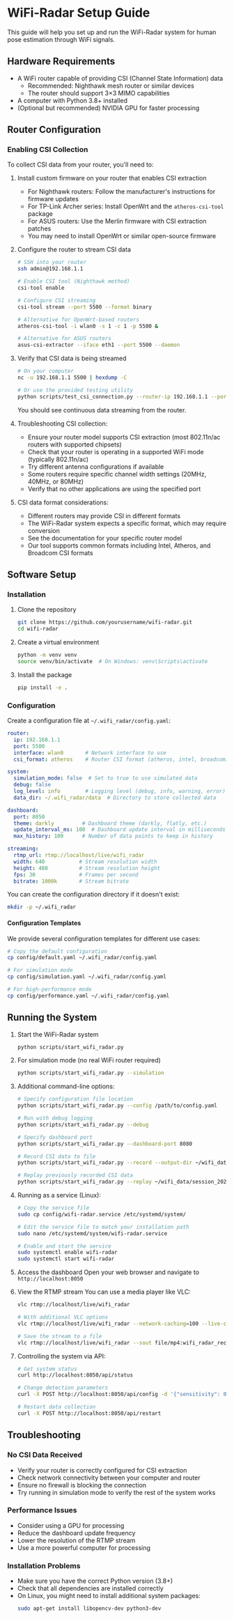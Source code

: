 # WiFi-Radar Setup Guide

This guide will help you set up and run the WiFi-Radar system for human pose estimation through WiFi signals.

## Hardware Requirements

- A WiFi router capable of providing CSI (Channel State Information) data
  - Recommended: Nighthawk mesh router or similar devices
  - The router should support 3×3 MIMO capabilities
- A computer with Python 3.8+ installed
- (Optional but recommended) NVIDIA GPU for faster processing

## Router Configuration

### Enabling CSI Collection

To collect CSI data from your router, you'll need to:

1. Install custom firmware on your router that enables CSI extraction
   - For Nighthawk routers: Follow the manufacturer's instructions for firmware updates
   - For TP-Link Archer series: Install OpenWrt and the `atheros-csi-tool` package
   - For ASUS routers: Use the Merlin firmware with CSI extraction patches
   - You may need to install OpenWrt or similar open-source firmware

2. Configure the router to stream CSI data
   ```bash
   # SSH into your router
   ssh admin@192.168.1.1
   
   # Enable CSI tool (Nighthawk method)
   csi-tool enable
   
   # Configure CSI streaming
   csi-tool stream --port 5500 --format binary
   
   # Alternative for OpenWrt-based routers
   atheros-csi-tool -i wlan0 -s 1 -c 1 -p 5500 &
   
   # Alternative for ASUS routers
   asus-csi-extractor --iface eth1 --port 5500 --daemon
   ```

3. Verify that CSI data is being streamed
   ```bash
   # On your computer
   nc -u 192.168.1.1 5500 | hexdump -C
   
   # Or use the provided testing utility
   python scripts/test_csi_connection.py --router-ip 192.168.1.1 --port 5500
   ```
   You should see continuous data streaming from the router.

4. Troubleshooting CSI collection:
   - Ensure your router model supports CSI extraction (most 802.11n/ac routers with supported chipsets)
   - Check that your router is operating in a supported WiFi mode (typically 802.11n/ac)
   - Try different antenna configurations if available
   - Some routers require specific channel width settings (20MHz, 40MHz, or 80MHz)
   - Verify that no other applications are using the specified port

5. CSI data format considerations:
   - Different routers may provide CSI in different formats
   - The WiFi-Radar system expects a specific format, which may require conversion
   - See the documentation for your specific router model
   - Our tool supports common formats including Intel, Atheros, and Broadcom CSI formats

## Software Setup

### Installation

1. Clone the repository
   ```bash
   git clone https://github.com/yourusername/wifi-radar.git
   cd wifi-radar
   ```

2. Create a virtual environment
   ```bash
   python -m venv venv
   source venv/bin/activate  # On Windows: venv\Scripts\activate
   ```

3. Install the package
   ```bash
   pip install -e .
   ```

### Configuration

Create a configuration file at `~/.wifi_radar/config.yaml`:

```yaml
router:
  ip: 192.168.1.1
  port: 5500
  interface: wlan0       # Network interface to use
  csi_format: atheros    # Router CSI format (atheros, intel, broadcom)

system:
  simulation_mode: false  # Set to true to use simulated data
  debug: false
  log_level: info        # Logging level (debug, info, warning, error)
  data_dir: ~/.wifi_radar/data  # Directory to store collected data

dashboard:
  port: 8050
  theme: darkly         # Dashboard theme (darkly, flatly, etc.)
  update_interval_ms: 100  # Dashboard update interval in milliseconds
  max_history: 100      # Number of data points to keep in history

streaming:
  rtmp_url: rtmp://localhost/live/wifi_radar
  width: 640           # Stream resolution width
  height: 480          # Stream resolution height
  fps: 30              # Frames per second
  bitrate: 1000k       # Stream bitrate
```

You can create the configuration directory if it doesn't exist:

```bash
mkdir -p ~/.wifi_radar
```

#### Configuration Templates

We provide several configuration templates for different use cases:

```bash
# Copy the default configuration
cp config/default.yaml ~/.wifi_radar/config.yaml

# For simulation mode
cp config/simulation.yaml ~/.wifi_radar/config.yaml

# For high-performance mode
cp config/performance.yaml ~/.wifi_radar/config.yaml
```

## Running the System

1. Start the WiFi-Radar system
   ```bash
   python scripts/start_wifi_radar.py
   ```

2. For simulation mode (no real WiFi router required)
   ```bash
   python scripts/start_wifi_radar.py --simulation
   ```

3. Additional command-line options:
   ```bash
   # Specify configuration file location
   python scripts/start_wifi_radar.py --config /path/to/config.yaml
   
   # Run with debug logging
   python scripts/start_wifi_radar.py --debug
   
   # Specify dashboard port
   python scripts/start_wifi_radar.py --dashboard-port 8080
   
   # Record CSI data to file
   python scripts/start_wifi_radar.py --record --output-dir ~/wifi_data
   
   # Replay previously recorded CSI data
   python scripts/start_wifi_radar.py --replay ~/wifi_data/session_2023-05-15.dat
   ```

4. Running as a service (Linux):
   ```bash
   # Copy the service file
   sudo cp config/wifi-radar.service /etc/systemd/system/
   
   # Edit the service file to match your installation path
   sudo nano /etc/systemd/system/wifi-radar.service
   
   # Enable and start the service
   sudo systemctl enable wifi-radar
   sudo systemctl start wifi-radar
   ```

5. Access the dashboard
   Open your web browser and navigate to `http://localhost:8050`

6. View the RTMP stream
   You can use a media player like VLC:
   ```bash
   vlc rtmp://localhost/live/wifi_radar
   
   # With additional VLC options
   vlc rtmp://localhost/live/wifi_radar --network-caching=100 --live-caching=100
   
   # Save the stream to a file
   vlc rtmp://localhost/live/wifi_radar --sout file/mp4:wifi_radar_recording.mp4
   ```

7. Controlling the system via API:
   ```bash
   # Get system status
   curl http://localhost:8050/api/status
   
   # Change detection parameters
   curl -X POST http://localhost:8050/api/config -d '{"sensitivity": 0.8}'
   
   # Restart data collection
   curl -X POST http://localhost:8050/api/restart
   ```

## Troubleshooting

### No CSI Data Received

- Verify your router is correctly configured for CSI extraction
- Check network connectivity between your computer and router
- Ensure no firewall is blocking the connection
- Try running in simulation mode to verify the rest of the system works

### Performance Issues

- Consider using a GPU for processing
- Reduce the dashboard update frequency
- Lower the resolution of the RTMP stream
- Use a more powerful computer for processing

### Installation Problems

- Make sure you have the correct Python version (3.8+)
- Check that all dependencies are installed correctly
- On Linux, you might need to install additional system packages:
  ```bash
  sudo apt-get install libopencv-dev python3-dev
  ```
